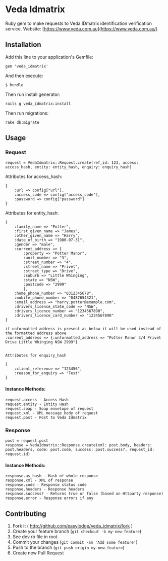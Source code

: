 # Veda Idmatrix

Ruby gem to make requests to Veda IDmatrix identification verification service. Website: [https://www.veda.com.au](https://www.veda.com.au/)

## Installation

Add this line to your application's Gemfile:

    gem 'veda_idmatrix'

And then execute:

    $ bundle

Then run install generator:

	rails g veda_idmatrix:install

Then run migrations:

    rake db:migrate


## Usage

### Request


    request = VedaIdmatrix::Request.create(ref_id: 123, access: access_hash, entity: entity_hash, enquiry: enquiry_hash)

Attributes for access_hash:

    {
        :url => config["url"],
        :access_code => config["access_code"],
        :password => config["password"]
    }

Attributes for entity_hash:

    {
        :family_name => "Potter",
        :first_given_name => "James",
        :other_given_name => "Harry",
        :date_of_birth => "1980-07-31",
        :gender => "male",
        :current_address => {
            :property => "Potter Manor",
            :unit_number => "3",
            :street_number => "4",
            :street_name => "Privet",
            :street_type => "Drive",
            :suburb => "Little Whinging",
            :state => "NSW",
            :postcode => "2999"
            },
        :home_phone_number => "0312345678",
        :mobile_phone_number => "0487654321",
        :email_address => "harry.potter@example.com",
        :drivers_licence_state_code => "NSW",
        :drivers_licence_number => "1234567890",
        :drivers_licence_card_number => "1234567890"
    }

    if unformatted address is present as below it will be used instead of the formatted address above
    :current_address => {:unformatted_address => "Potter Manor 3/4 Privet Drive Little Whinging NSW 2999"}


    Attributes for enquiry_hash

    {
        :client_reference => "123456",
        :reason_for_enquiry => "Test"
    }

#### Instance Methods:

    request.access - Access Hash
    request.entity - Entity Hash
    request.soap - Soap envelope of request
    request.xml - XML message body of request
    request.post - Post to Veda Idmatrix

### Response
	post = request.post
    response = VedaIdmatrix::Response.create(xml: post.body, headers: post.headers, code: post.code, success: post.success?, request_id: request.id)

#### Instance Methods:

    response.as_hash - Hash of whole response
    response.xml - XML of response
    response.code - Response status code
    response.headers - Response headers
    response.success? - Returns true or false (based on Httparty response)
    response.error - Response errors if any


## Contributing

1. Fork it ( http://github.com/easylodge/veda_idmatrix/fork )
2. Create your feature branch (`git checkout -b my-new-feature`)
3. See dev.rb file in root
4. Commit your changes (`git commit -am 'Add some feature'`)
5. Push to the branch (`git push origin my-new-feature`)
6. Create new Pull Request
